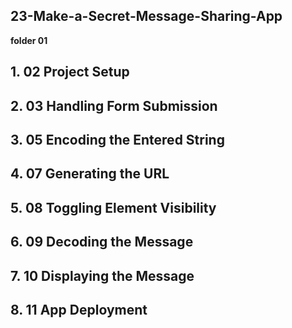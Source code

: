 ## 23-Make-a-Secret-Message-Sharing-App

**folder 01**

## 1. 02 Project Setup

## 2. 03 Handling Form Submission

## 3. 05 Encoding the Entered String

## 4. 07 Generating the URL

## 5. 08 Toggling Element Visibility

## 6. 09 Decoding the Message

## 7. 10 Displaying the Message

## 8. 11 App Deployment
